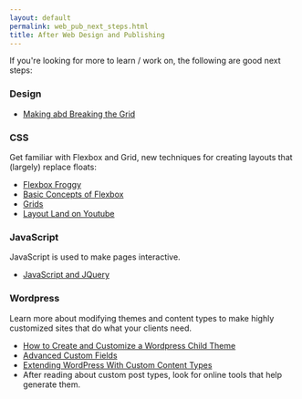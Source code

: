 ```yaml
---
layout: default
permalink: web_pub_next_steps.html
title: After Web Design and Publishing
---
```


If you're looking for more to learn / work on, the following are good next steps:

### Design

- [Making abd Breaking the Grid](https://books.google.com/books?id=gmVlWKlwrRwC&printsec=frontcover&dq=Making+and+Breaking+the+Grid&hl=en&sa=X&ved=0ahUKEwj8z9Hw5t3cAhVFb60KHQTtCpAQ6AEIKTAA#v=onepage&q=Making%20and%20Breaking%20the%20Grid&f=false)

### CSS

Get familiar with Flexbox and Grid, new techniques for creating layouts that (largely) replace floats:

- [Flexbox Froggy](https://flexboxfroggy.com/)
- [Basic Concepts of Flexbox](https://developer.mozilla.org/en-US/docs/Web/CSS/CSS_Flexible_Box_Layout/Basic_Concepts_of_Flexbox)
- [Grids](https://developer.mozilla.org/en-US/docs/Learn/CSS/CSS_layout/Grids)
- [Layout Land on Youtube](https://www.youtube.com/channel/UC7TizprGknbDalbHplROtag)

### JavaScript

JavaScript is used to make pages interactive.

- [JavaScript and JQuery](http://www.javascriptbook.com/)

### Wordpress

Learn more about modifying themes and content types to make highly customized sites that do what your clients need.

- [How to Create and Customize a Wordpress Child Theme](https://www.smashingmagazine.com/2016/01/create-customize-wordpress-child-theme/)
- [Advanced Custom Fields](https://www.advancedcustomfields.com/)
- [Extending WordPress With Custom Content Types](https://www.smashingmagazine.com/2015/04/extending-wordpress-custom-content-types/)
- After reading about custom post types, look for online tools that help generate them.
